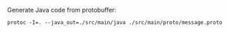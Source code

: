 Generate Java code from protobuffer:

```protoc -I=. --java_out=./src/main/java ./src/main/proto/message.proto```